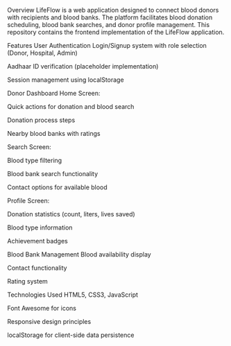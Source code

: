 Overview
LifeFlow is a web application designed to connect blood donors with recipients and blood banks. The platform facilitates blood donation scheduling, blood bank searches, and donor profile management. This repository contains the frontend implementation of the LifeFlow application.

Features
User Authentication
Login/Signup system with role selection (Donor, Hospital, Admin)

Aadhaar ID verification (placeholder implementation)

Session management using localStorage

Donor Dashboard
Home Screen:

Quick actions for donation and blood search

Donation process steps

Nearby blood banks with ratings

Search Screen:

Blood type filtering

Blood bank search functionality

Contact options for available blood

Profile Screen:

Donation statistics (count, liters, lives saved)

Blood type information

Achievement badges

Blood Bank Management
Blood availability display

Contact functionality

Rating system

Technologies Used
HTML5, CSS3, JavaScript

Font Awesome for icons

Responsive design principles

localStorage for client-side data persistence
